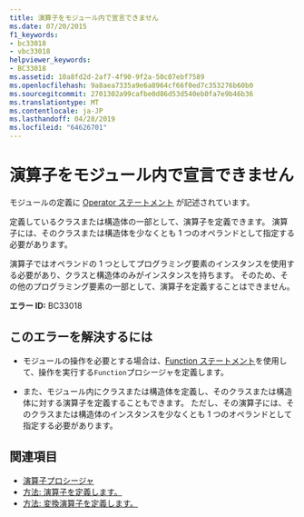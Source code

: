 ```yaml
---
title: 演算子をモジュール内で宣言できません
ms.date: 07/20/2015
f1_keywords:
- bc33018
- vbc33018
helpviewer_keywords:
- BC33018
ms.assetid: 10a8fd2d-2af7-4f90-9f2a-50c07ebf7589
ms.openlocfilehash: 9a8aea7335a9e6a8964cf66f0ed7c353276b60b0
ms.sourcegitcommit: 2701302a99cafbe0d86d53d540eb0fa7e9b46b36
ms.translationtype: MT
ms.contentlocale: ja-JP
ms.lasthandoff: 04/28/2019
ms.locfileid: "64626701"
---
```

# <a name="operators-cannot-be-declared-in-modules"></a>演算子をモジュール内で宣言できません
モジュールの定義に [Operator ステートメント](../../visual-basic/language-reference/statements/operator-statement.md) が記述されています。  
  
 定義しているクラスまたは構造体の一部として、演算子を定義できます。 演算子には、そのクラスまたは構造体を少なくとも 1 つのオペランドとして指定する必要があります。  
  
 演算子ではオペランドの 1 つとしてプログラミング要素のインスタンスを使用する必要があり、クラスと構造体のみがインスタンスを持ちます。 そのため、その他のプログラミング要素の一部として、演算子を定義することはできません。  
  
 **エラー ID:** BC33018  
  
## <a name="to-correct-this-error"></a>このエラーを解決するには  
  
- モジュールの操作を必要とする場合は、[Function ステートメント](../../visual-basic/language-reference/statements/function-statement.md)を使用して、操作を実行する`Function`プロシージャを定義します。 
  
- また、モジュール内にクラスまたは構造体を定義し、そのクラスまたは構造体に対する演算子を定義することもできます。 ただし、その演算子には、そのクラスまたは構造体のインスタンスを少なくとも 1 つのオペランドとして指定する必要があります。  
  
## <a name="see-also"></a>関連項目

- [演算子プロシージャ](../../visual-basic/programming-guide/language-features/procedures/operator-procedures.md)
- [方法: 演算子を定義します。](../../visual-basic/programming-guide/language-features/procedures/how-to-define-an-operator.md)
- [方法: 変換演算子を定義します。](../../visual-basic/programming-guide/language-features/procedures/how-to-define-a-conversion-operator.md)
